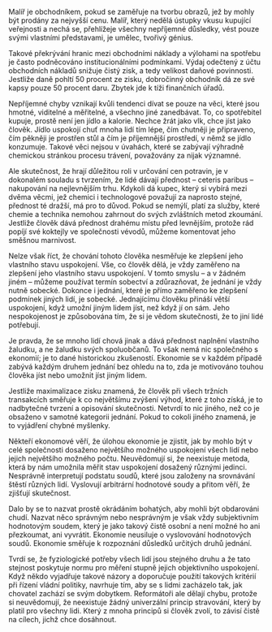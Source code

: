 Malíř je obchodníkem, pokud se zaměřuje na tvorbu obrazů, jež by mohly být prodány za nejvyšší cenu. Malíř, který nedělá ústupky vkusu kupující veřejnosti a nechá se, přehlížeje všechny nepříjemné důsledky, vést pouze svými vlastními představami, je umělec, tvořivý génius.

Takové překrývání hranic mezi obchodními náklady a výlohami na spotřebu je často podněcováno institucionálními podmínkami. Výdaj odečtený z účtu obchodních nákladů snižuje čistý zisk, a tedy velikost daňové povinnosti. Jestliže daně pohltí 50 procent ze zisku, dobročinný obchodník dá ze své kapsy pouze 50 procent daru. Zbytek jde k tíži finančních úřadů.

Nepříjemné chyby vznikají kvůli tendenci dívat se pouze na věci, které jsou hmotné, viditelné a měřitelné, a všechno jiné zanedbávat. To, co spotřebitel kupuje, prostě není jen jídlo a kalorie. Nechce žrát jako vlk, chce jíst jako člověk. Jídlo uspokojí chuť mnoha lidí tím lépe, čím chutněji je připraveno, čím pěkněji je prostřen stůl a čím je příjemnější prostředí, v němž se jídlo konzumuje. Takové věci nejsou v úvahách, které se zabývají výhradně chemickou stránkou procesu trávení, považovány za nijak významné.

Ale skutečnost, že hrají důležitou roli v určování cen potravin, je v dokonalém souladu s tvrzením, že lidé dávají přednost – ceteris paribus – nakupování na nejlevnějším trhu. Kdykoli dá kupec, který si vybírá mezi dvěma věcmi, jež chemici i technologové považují za naprosto stejné, přednost té dražší, má pro to důvod. Pokud se nemýlí, platí za služby, které chemie a technika nemohou zahrnout do svých zvláštních metod zkoumání. Jestliže člověk dává přednost drahému místu před levnějším, protože rád popíjí své koktejly ve společnosti vévodů, můžeme komentovat jeho směšnou marnivost.

Nelze však říct, že chování tohoto člověka nesměřuje ke zlepšení jeho vlastního stavu uspokojení. Vše, co člověk dělá, je vždy zaměřeno na zlepšení jeho vlastního stavu uspokojení. V tomto smyslu – a v žádném jiném – můžeme používat termín sobectví a zdůrazňovat, že jednání je vždy nutně sobecké. Dokonce i jednání, které je přímo zaměřeno ke zlepšení podmínek jiných lidí, je sobecké. Jednajícímu člověku přináší větší uspokojení, když umožní jiným lidem jíst, než když jí on sám. Jeho nespokojenost je způsobována tím, že si je vědom skutečnosti, že to jiní lidé potřebují.

Je pravda, že se mnoho lidí chová jinak a dává přednost naplnění vlastního žaludku, a ne žaludku svých spoluobčanů. To však nemá nic společného s ekonomií; je to dané historickou zkušeností. Ekonomie se v každém případě zabývá každým druhem jednání bez ohledu na to, zda je motivováno touhou člověka jíst nebo umožnit jíst jiným lidem.

Jestliže maximalizace zisku znamená, že člověk při všech tržních transakcích směřuje k co největšímu zvýšení výhod, které z toho získá, je to nadbytečné tvrzení a opisování skutečnosti. Netvrdí to nic jiného, než co je obsaženo v samotné kategorii jednání. Pokud to cokoli jiného znamená, je to vyjádření chybné myšlenky.

Někteří ekonomové věří, že úlohou ekonomie je zjistit, jak by mohlo být v celé společnosti dosaženo největšího možného uspokojení všech lidí nebo jejich největšího možného počtu. Neuvědomují si, že neexistuje metoda, která by nám umožnila měřit stav uspokojení dosažený různými jedinci. Nesprávně interpretují podstatu soudů, které jsou založeny na srovnávání štěstí různých lidí. Vyslovují arbitrární hodnotové soudy a přitom věří, že zjišťují skutečnost.

Dalo by se to nazvat prostě okrádáním bohatých, aby mohli být obdarováni chudí. Nazvat něco správným nebo nesprávným je však vždy subjektivním hodnotovým soudem, který je jako takový čistě osobní a není možné ho ani přezkoumat, ani vyvrátit. Ekonomie neusiluje o vyslovování hodnotových soudů. Ekonomie směřuje k rozpoznání důsledků určitých druhů jednání.

Tvrdí se, že fyziologické potřeby všech lidí jsou stejného druhu a že tato stejnost poskytuje normu pro měření stupně jejich objektivního uspokojení. Když někdo vyjadřuje takové názory a doporučuje použití takových kritérií při řízení vládní politiky, navrhuje tím, aby se s lidmi zacházelo tak, jak chovatel zachází se svým dobytkem. Reformátoři ale dělají chybu, protože si neuvědomují, že neexistuje žádný univerzální princip stravování, který by platil pro všechny lidi. Který z mnoha principů si člověk zvolí, to závisí čistě na cílech, jichž chce dosáhnout.